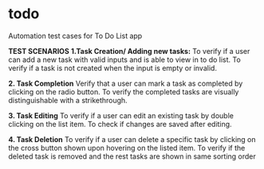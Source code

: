 # todo
Automation test cases for To Do List app

**TEST SCENARIOS**
**1.Task Creation/ Adding new tasks:**
To verify if a user can add a new task with valid inputs and is able to view in to do list.
To verify if a task is not created when the input is empty or invalid.

**2. Task Completion**
Verify that a user can mark a task as completed by clicking on the radio button.
To verify the completed tasks are visually distinguishable with a strikethrough.

**3. Task Editing**
To verify if a user can edit an existing task by double clicking on the list item.
To check if changes are saved after editing.

**4. Task Deletion**
To verify if a user can delete a specific task by clicking on the cross button shown upon hovering on the listed item.
To verify if the deleted task is removed and the rest tasks are shown in same sorting order


